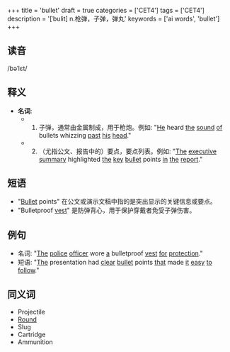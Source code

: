 +++
title = 'bullet'
draft = true
categories = ['CET4']
tags = ['CET4']
description = '[ˈbulit] n.枪弹，子弹，弹丸'
keywords = ['ai words', 'bullet']
+++

## 读音
/bəˈlɛt/

## 释义
- **名词**: 
   - 1. 子弹，通常由金属制成，用于枪炮。例如: "[He](/zh/post/he/) heard [the](/zh/post/the/) [sound](/zh/post/sound/) [of](/zh/post/of/) bullets whizzing [past](/zh/post/past/) [his](/zh/post/his/) [head](/zh/post/head/)."
   - 2. （尤指公文、报告中的）要点，要点列表。例如: "[The](/zh/post/the/) [executive](/zh/post/executive/) [summary](/zh/post/summary/) highlighted [the](/zh/post/the/) [key](/zh/post/key/) [bullet](/zh/post/bullet/) points [in](/zh/post/in/) [the](/zh/post/the/) [report](/zh/post/report/)."

## 短语
- "[Bullet](/zh/post/bullet/) points" 在公文或演示文稿中指的是突出显示的关键信息或要点。
- "Bulletproof [vest](/zh/post/vest/)" 是防弹背心，用于保护穿戴者免受子弹伤害。

## 例句
- 名词: "[The](/zh/post/the/) [police](/zh/post/police/) [officer](/zh/post/officer/) wore [a](/zh/post/a/) bulletproof [vest](/zh/post/vest/) [for](/zh/post/for/) [protection](/zh/post/protection/)."
- 短语: "[The](/zh/post/the/) presentation had [clear](/zh/post/clear/) [bullet](/zh/post/bullet/) points [that](/zh/post/that/) made [it](/zh/post/it/) [easy](/zh/post/easy/) [to](/zh/post/to/) [follow](/zh/post/follow/)."

## 同义词
- Projectile
- [Round](/zh/post/round/)
- Slug
- Cartridge
- Ammunition
